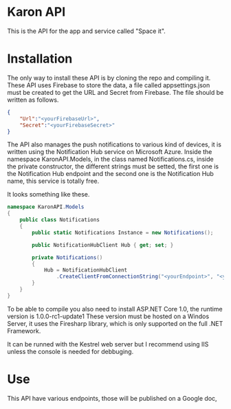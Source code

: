 Karon API
=========

This is the API for the app and service called "Space it". 

Installation
============

The only way to install these API is by cloning the repo and compiling it.
These API uses Firebase to store the data, a file called appsettings.json must be created 
to get the URL and Secret from Firebase. The file should be written as follows.

```json
{
    "Url":"<yourFirebaseUrl>",
    "Secret":"<yourFirebaseSecret>"
}
```

The API also manages the push notifications to various kind of devices, it is written using the Notification Hub service on 
Microsoft Azure. Inside the namespace KaronAPI.Models, in the class named Notifications.cs, inside the private constructor, the different strings
must be setted, the first one is the Notification Hub endpoint and the second one is the Notification Hub name, this service is totally free. 

It looks something like these.
```C#
namespace KaronAPI.Models
{
    public class Notifications
    {
        public static Notifications Instance = new Notifications();

        public NotificationHubClient Hub { get; set; }

        private Notifications()
        {
            Hub = NotificationHubClient
                .CreateClientFromConnectionString("<yourEndpoint>", "<yourHubName>");
        }
    }
}
```


To be able to compile you also need to install ASP.NET Core 1.0, the runtime version is 1.0.0-rc1-update1
These version must be hosted on a Windos Server, it uses the Firesharp library, which is only supported on the full .NET Framework.

It can be runned with the Kestrel web server but I recommend using IIS unless the console is needed for debbuging.

Use
====

This API have various endpoints, those will be published on a Google doc, 